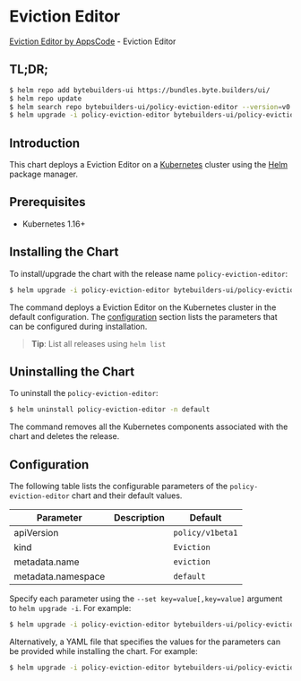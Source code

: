 # Eviction Editor

[Eviction Editor by AppsCode](https://byte.builders) - Eviction Editor

## TL;DR;

```bash
$ helm repo add bytebuilders-ui https://bundles.byte.builders/ui/
$ helm repo update
$ helm search repo bytebuilders-ui/policy-eviction-editor --version=v0.4.8
$ helm upgrade -i policy-eviction-editor bytebuilders-ui/policy-eviction-editor -n default --create-namespace --version=v0.4.8
```

## Introduction

This chart deploys a Eviction Editor on a [Kubernetes](http://kubernetes.io) cluster using the [Helm](https://helm.sh) package manager.

## Prerequisites

- Kubernetes 1.16+

## Installing the Chart

To install/upgrade the chart with the release name `policy-eviction-editor`:

```bash
$ helm upgrade -i policy-eviction-editor bytebuilders-ui/policy-eviction-editor -n default --create-namespace --version=v0.4.8
```

The command deploys a Eviction Editor on the Kubernetes cluster in the default configuration. The [configuration](#configuration) section lists the parameters that can be configured during installation.

> **Tip**: List all releases using `helm list`

## Uninstalling the Chart

To uninstall the `policy-eviction-editor`:

```bash
$ helm uninstall policy-eviction-editor -n default
```

The command removes all the Kubernetes components associated with the chart and deletes the release.

## Configuration

The following table lists the configurable parameters of the `policy-eviction-editor` chart and their default values.

|     Parameter      | Description |           Default           |
|--------------------|-------------|-----------------------------|
| apiVersion         |             | <code>policy/v1beta1</code> |
| kind               |             | <code>Eviction</code>       |
| metadata.name      |             | <code>eviction</code>       |
| metadata.namespace |             | <code>default</code>        |


Specify each parameter using the `--set key=value[,key=value]` argument to `helm upgrade -i`. For example:

```bash
$ helm upgrade -i policy-eviction-editor bytebuilders-ui/policy-eviction-editor -n default --create-namespace --version=v0.4.8 --set apiVersion=policy/v1beta1
```

Alternatively, a YAML file that specifies the values for the parameters can be provided while
installing the chart. For example:

```bash
$ helm upgrade -i policy-eviction-editor bytebuilders-ui/policy-eviction-editor -n default --create-namespace --version=v0.4.8 --values values.yaml
```
